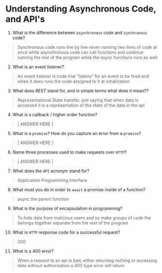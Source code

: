 # Understanding Asynchronous Code, and API's
01. What is the difference between `asynchronous` code and `synchronous` code?

  > Synchronous code runs line by line never running two lines of code at once while asynchronous code can call functions and continue running the rest of the program while the async functions runs as well

02. What is an event listener?

  > An event listener is code that "listens" for an event to be fired and when it does runs the code assigned to it at initialization

03. What does *REST* stand for, and in simple terms what does it mean??

  > Representational State transfer, just saying that when data is accessed it is a representation of the state of the data in the api

04. What is a callback / higher order function?

  > | ANSWER HERE |

05. What is a `promise`? How do you capture an error from a `promise`?

  > | ANSWER HERE |

06. Name three processes used to make requests over `HTTP`?

  > | ANSWER HERE |

07. What does the `API` acronym stand for?

  > Application Programming Interface

08. What must you do in order to `await` a promise inside of a function?

  > async the parent function

09. What is the purpose of encapsulation in programming?

  > To hide data from malicious users and so make groups of code the belongs together separate from the rest of the program 

10. What is `HTTP` response code for a successful request?

  > 200

11. What is a 400 error?

  > When a request to an api is bad, either returning nothing or accessing data without authorization a 400 type error will return
